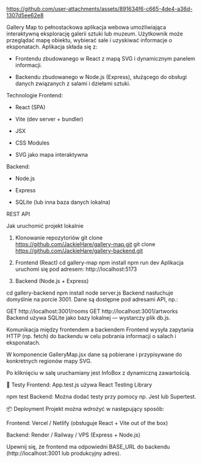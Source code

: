 https://github.com/user-attachments/assets/891634f6-c665-4de4-a36d-1307d5ee62e8

Gallery Map to pełnostackowa aplikacja webowa umożliwiająca interaktywną eksplorację galerii sztuki lub muzeum. Użytkownik może przeglądać mapę obiektu, wybierać sale i uzyskiwać informacje o eksponatach. Aplikacja składa się z:

- Frontendu zbudowanego w React z mapą SVG i dynamicznym panelem informacji.

 - Backendu zbudowanego w Node.js (Express), służącego do obsługi danych związanych z salami i dziełami sztuki.

Technologie
Frontend:

 - React (SPA)

 - Vite (dev server + bundler)

 - JSX

 - CSS Modules

 - SVG jako mapa interaktywna

Backend:
 - Node.js

 - Express

 - SQLite (lub inna baza danych lokalna)

REST API

Jak uruchomić projekt lokalnie
1. Klonowanie repozytoriów
git clone https://github.com/JackieHare/gallery-map.git
git clone https://github.com/JackieHare/gallery-backend.git
2. Frontend (React)
cd gallery-map
npm install
npm run dev
Aplikacja uruchomi się pod adresem: http://localhost:5173

3. Backend (Node.js + Express)

cd gallery-backend
npm install
node server.js
Backend nasłuchuje domyślnie na porcie 3001. Dane są dostępne pod adresami API, np.:

GET http://localhost:3001/rooms
GET http://localhost:3001/artworks
Backend używa SQLite jako bazy lokalnej — wystarczy plik db.js.

Komunikacja między frontendem a backendem
Frontend wysyła zapytania HTTP (np. fetch) do backendu w celu pobrania informacji o salach i eksponatach.

W komponencie GalleryMap.jsx dane są pobierane i przypisywane do konkretnych regionów mapy SVG.

Po kliknięciu w salę uruchamiany jest InfoBox z dynamiczną zawartością.

🧪 Testy
Frontend:
App.test.js używa React Testing Library

npm test
Backend:
Można dodać testy przy pomocy np. Jest lub Supertest.

📦 Deployment
Projekt można wdrożyć w następujący sposób:

Frontend:
Vercel / Netlify (obsługuje React + Vite out of the box)

Backend:
Render / Railway / VPS (Express + Node.js)

Upewnij się, że frontend ma odpowiedni BASE_URL do backendu (http://localhost:3001 lub produkcyjny adres).

